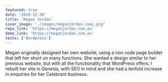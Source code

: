 ```yaml
---
featured: true
date: '2019-12-26'
title: 'Megan Jordan'
cover_image: './images/meganjordan-imac.png'
repo_link: 'https://meganjordan.com.au'
demo_link: 'https://meganjordan.com.au'
techs: ['Wordpress']
---
```


Megan originally designed her own website, using a non code page builder that left her short on many functions.
She wanted a design similar to her previous website, but with all the functionality that WordPress offers. I rebuilt her site in Genesis, with SEO in mind and she had a tenfold increase in enquiries for her Celebrant business. 


